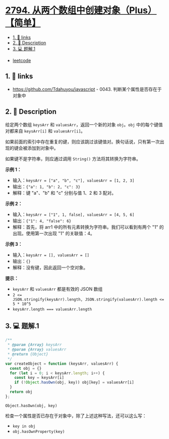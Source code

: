 # [2794. 从两个数组中创建对象（Plus）【简单】](https://github.com/Tdahuyou/leetcode/tree/main/2794.%20%E4%BB%8E%E4%B8%A4%E4%B8%AA%E6%95%B0%E7%BB%84%E4%B8%AD%E5%88%9B%E5%BB%BA%E5%AF%B9%E8%B1%A1%EF%BC%88Plus%EF%BC%89%E3%80%90%E7%AE%80%E5%8D%95%E3%80%91)

<!-- region:toc -->
- [1. 🔗 links](#1--links)
- [2. 📝 Description](#2--description)
- [3. 💻 题解.1](#3--题解1)
<!-- endregion:toc -->
- [leetcode](https://leetcode.cn/problems/create-object-from-two-arrays)


## 1. 🔗 links

- https://github.com/Tdahuyou/javascript - 0043. 判断某个属性是否存在于对象中

## 2. 📝 Description

给定两个数组 `keysArr` 和 `valuesArr`，返回一个新的对象 `obj`。`obj` 中的每个键值对都来自 `keysArr[i]` 和 `valuesArr[i]`。

如果前面的索引中存在重复的键，则应该跳过该键值对。换句话说，只有第一次出现的键会被添加到对象中。

如果键不是字符串，则应通过调用 `String()` 方法将其转换为字符串。

**示例 1：**

- 输入：`keysArr = ["a", "b", "c"], valuesArr = [1, 2, 3]`
- 输出：`{"a": 1, "b": 2, "c": 3}`
- 解释：键 "a"、"b" 和 "c" 分别与值 1、2 和 3 配对。

**示例 2：**

- 输入：`keysArr = ["1", 1, false], valuesArr = [4, 5, 6]`
- 输出：`{"1": 4, "false": 6}`
- 解释：首先，将 arr1 中的所有元素转换为字符串。我们可以看到有两个 "1" 的出现。使用第一次出现 "1" 的关联值：4。

**示例 3：**

- 输入：`keysArr = [], valuesArr = []`
- 输出：`{}`
- 解释：没有键，因此返回一个空对象。

**提示：**

- `keysArr` 和 `valuesArr` 都是有效的 JSON 数组
- `2 <= JSON.stringify(keysArr).length, JSON.stringify(valuesArr).length <= 5 * 10^5`
- `keysArr.length === valuesArr.length`

## 3. 💻 题解.1

```javascript
/**
 * @param {Array} keysArr
 * @param {Array} valuesArr
 * @return {Object}
 */
var createObject = function (keysArr, valuesArr) {
  const obj = {}
  for (let i = 0; i < keysArr.length; i++) {
    const key = keysArr[i]
    if (!Object.hasOwn(obj, key)) obj[key] = valuesArr[i]
  }
  return obj
};
```

`Object.hasOwn(obj, key)`

检查一个属性是否已存在于对象中，除了上述这种写法，还可以这么写：

- `key in obj`
- `obj.hasOwnProperty(key)`












